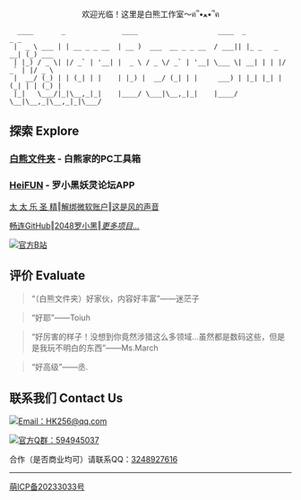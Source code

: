<p align="center">欢迎光临！这里是白熊工作室～ฅ՞•ﻌ•՞ฅ</p>

```
  ____       _              ____                    ____  _             _ _       
 |  _ \ ___ | | __ _ _ __  | __ )  ___  __ _ _ __  / ___|| |_ _   _  __| (_) ___  
 | |_) / _ \| |/ _` | '__| |  _ \ / _ \/ _` | '__| \___ \| __| | | |/ _` | |/ _ \ 
 |  __/ (_) | | (_| | |    | |_) |  __/ (_| | |     ___) | |_| |_| | (_| | | (_) |
 |_|   \___/|_|\__,_|_|    |____/ \___|\__,_|_|    |____/ \__|\__,_|\__,_|_|\___/ 
```

## 探索 Explore

### [白熊文件夹](https://www.HK256.top/HK256-Folder) - 白熊家的PC工具箱
### [HeiFUN](https://HeiFUN.HK256.top) - 罗小黑妖灵论坛APP

[太 太 乐 圣 精](https://b23.tv/L3KjI9i)‖[解绑微软账户](https://github.com/Hakuin123/Unbind-MS-Acct-From-LocalAcct)‖[这是风的声音](https://www.HK256.top/The-sound-of-the-wind)

[畅连GitHub]()‖[2048罗小黑](https://2048LXH.HK256.top)‖*[更多项目…](https://github.com/Hakuin123?tab=repositories)*

[![官方B站](https://img.shields.io/badge/bilibili-白隐Hakuin-00a1d6?style=for-the-badge&logo=bilibili)](https://space.bilibili.com/478104735)

## 评价 Evaluate

>“（白熊文件夹）好家伙，内容好丰富”——迷茫子

>“好耶”——Toiuh

>“好厉害的样子！没想到你竟然涉猎这么多领域…虽然都是数码这些，但是是我玩不明白的东西”——Ms.March

>“好高级”——丞.

## 联系我们 Contact Us

[![Email：HK256@qq.com](https://img.shields.io/badge/Email-HK256@qq.com-FF9F03?style=for-the-badge&logo=Gmail)](mailto:白隐Hakuin<HK256@qq.com>)

[![官方Q群：594945037](https://img.shields.io/badge/QQ群聊-①群:421853830-14B6F6?style=for-the-badge&logo=TencentQQ)](https://jq.qq.com/?_wv=1027&k=2WQHZYfq)

合作（是否商业均可）请联系QQ：[3248927616](https://qm.qq.com/cgi-bin/qm/qr?k=f3_2wmpNC9sSGO2KLsETZRFTrgke7itS&noverify=0)

---

<a href="https://icp.gov.moe/?keyword=20233033" target="_blank">萌ICP备20233033号</a>
